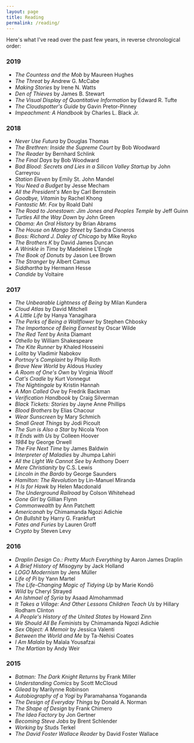 ```yaml
---
layout: page
title: Reading
permalink: /reading/
---
```


Here's what I've read over the past few years, in reverse chronological order:

### 2019

- *The Countess and the Mob* by Maureen Hughes
- *The Threat* by Andrew G. McCabe
- *Making Stories* by Irene N. Watts
- *Den of Thieves* by James B. Stewart
- *The Visual Display of Quantitative Information* by Edward R. Tufte
- *The Cloudspotter's Guide* by Gavin Pretor-Pinney
- *Impeachment: A Handbook* by Charles L. Black Jr.

### 2018

- *Never Use Futura* by Douglas Thomas
- *The Brethren: Inside the Supreme Court* by Bob Woodward
- *The Reader* by Bernhard Schlink
- *The Final Days* by Bob Woodward
- *Bad Blood: Secrets and Lies in a Silicon Valley Startup* by John Carreyrou
- *Station Eleven* by Emily St. John Mandel
- *You Need a Budget* by Jesse Mecham
- *All the President's Men* by Carl Bernstein
- *Goodbye, Vitamin* by Rachel Khong
- *Fantastic Mr. Fox* by Roald Dahl
- *The Road to Jonestown: Jim Jones and Peoples Temple* by Jeff Guinn
- *Turtles All the Way Down* by John Green
- *Obama: An Oral History* by Brian Abrams
- *The House on Mango Street* by Sandra Cisneros
- *Boss: Richard J. Daley of Chicago* by Mike Royko
- *The Brothers K* by David James Duncan
- *A Wrinkle in Time* by Madeleine L'Engle
- *The Book of Donuts* by Jason Lee Brown
- *The Stranger* by Albert Camus
- *Siddhartha* by Hermann Hesse
- *Candide* by Voltaire

### 2017

- *The Unbearable Lightness of Being* by Milan Kundera
- *Cloud Atlas* by David Mitchell
- *A Little Life* by Hanya Yanagihara
- *The Perks of Being a Wallflower* by Stephen Chbosky
- *The Importance of Being Earnest* by Oscar Wilde
- *The Red Tent* by Anita Diamant
- *Othello* by William Shakespeare
- *The Kite Runner* by Khaled Hosseini
- *Lolita* by Vladimir Nabokov
- *Portnoy's Complaint* by Philip Roth
- *Brave New World* by Aldous Huxley
- *A Room of One's Own* by Virginia Woolf
- *Cat's Cradle* by Kurt Vonnegut
- *The Nightingale* by Kristin Hannah
- *A Man Called Ove* by Fredrik Backman
- *Verification Handbook* by Craig Silverman
- *Black Tickets: Stories* by Jayne Anne Phillips
- *Blood Brothers* by Elias Chacour
- *Wear Sunscreen* by Mary Schmich
- *Small Great Things* by Jodi Picoult
- *The Sun is Also a Star* by Nicola Yoon
- *It Ends with Us* by Colleen Hoover
- *1984* by George Orwell
- *The Fire Next Time* by James Baldwin
- *Interpreter of Maladies* by Jhumpa Lahiri
- *All the Light We Cannot See* by Anthony Doerr
- *Mere Christianity* by C.S. Lewis
- *Lincoln in the Bardo* by George Saunders
- *Hamilton: The Revolution* by Lin-Manuel Miranda
- *H Is for Hawk* by Helen Macdonald
- *The Underground Railroad* by Colson Whitehead
- *Gone Girl* by Gillian Flynn
- *Commonwealth* by Ann Patchett
- *Americanah* by Chimamanda Ngozi Adichie
- *On Bullshit* by Harry G. Frankfurt
- *Fates and Furies* by Lauren Groff
- *Crypto* by Steven Levy

### 2016

- *Draplin Design Co.: Pretty Much Everything* by Aaron James Draplin
- *A Brief History of Misogyny* by Jack Holland
- *LOGO Modernism* by Jens Müller
- *Life of Pi* by Yann Martel
- *The Life-Changing Magic of Tidying Up* by Marie Kondō
- *Wild* by Cheryl Strayed
- *An Ishmael of Syria* by Asaad Almohammad
- *It Takes a Village: And Other Lessons Children Teach Us* by Hillary Rodham Clinton
- *A People's History of the United States* by Howard Zinn
- *We Should All Be Feminists* by Chimamanda Ngozi Adichie
- *Sex Object: A Memoir* by Jessica Valenti
- *Between the World and Me* by Ta-Nehisi Coates
- *I Am Malala* by Malala Yousafzai
- *The Martian* by Andy Weir

### 2015

- *Batman: The Dark Knight Returns* by Frank Miller
- *Understanding Comics* by Scott McCloud
- *Gilead* by Marilynne Robinson
- *Autobiography of a Yogi* by Paramahansa Yogananda
- *The Design of Everyday Things* by Donald A. Norman
- *The Shape of Design* by Frank Chimero
- *The Idea Factory* by Jon Gertner
- *Becoming Steve Jobs* by Brent Schlender
- *Working* by Studs Terkel
- *The David Foster Wallace Reader* by David Foster Wallace